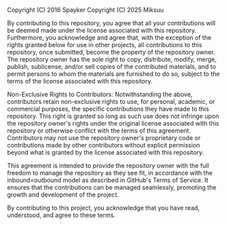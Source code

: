 Copyright (C) 2016 Spayker
Copyright (C) 2025 Miksuu

By contributing to this repository, you agree that all your contributions will be deemed made under the license associated with this repository. Furthermore, you acknowledge and agree that, with the exception of the rights granted below for use in other projects, all contributions to this repository, once submitted, become the property of the repository owner. The repository owner has the sole right to copy, distribute, modify, merge, publish, sublicense, and/or sell copies of the contributed materials, and to permit persons to whom the materials are furnished to do so, subject to the terms of the license associated with this repository.

Non-Exclusive Rights to Contributors: Notwithstanding the above, contributors retain non-exclusive rights to use, for personal, academic, or commercial purposes, the specific contributions they have made to this repository. This right is granted so long as such use does not infringe upon the repository owner's rights under the original license associated with this repository or otherwise conflict with the terms of this agreement. Contributors may not use the repository owner's proprietary code or contributions made by other contributors without explicit permission beyond what is granted by the license associated with this repository.

This agreement is intended to provide the repository owner with the full freedom to manage the repository as they see fit, in accordance with the inbound=outbound model as described in GitHub's Terms of Service. It ensures that the contributions can be managed seamlessly, promoting the growth and development of the project.

By contributing to this project, you acknowledge that you have read, understood, and agree to these terms.
